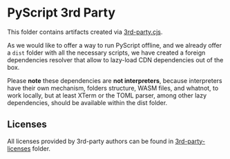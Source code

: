 # PyScript 3rd Party

This folder contains artifacts created via [3rd-party.cjs](../../rollup/3rd-party.cjs).

As we would like to offer a way to run PyScript offline, and we already offer a `dist` folder with all the necessary scripts, we have created a foreign dependencies resolver that allow to lazy-load CDN dependencies out of the box.

Please **note** these dependencies are **not interpreters**, because interpreters have their own mechanism, folders structure, WASM files, and whatnot, to work locally, but at least XTerm or the TOML parser, among other lazy dependencies, should be available within the dist folder.

## Licenses

All licenses provided by 3rd-party authors can be found in [3rd-party-licenses](../3rd-party-licenses/) folder.